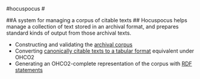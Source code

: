 #hocuspocus #

##A system for managing a corpus of citable texts ##
Hocuspocus helps manage a collection of text stored in an archival format, and prepares standard kinds of output from those archival texts.


- Constructing and validating the <a concordion:run="concordion" href="corpus/Corpus.html">archival corpus</a>
- Converting <a concordion:run="concordion" href="tabulator/Tabulator.html">canonically citable texts to a tabular format</a> equivalent under OHCO2 
- Generating an OHCO2-complete representation  of the corpus with <a concordion:run="concordion" href="rdf/Rdf.html">RDF statements</a> 


